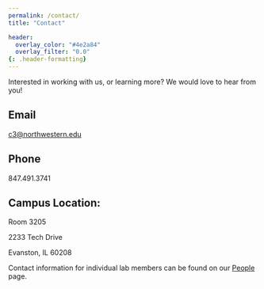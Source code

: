 ```yaml
---
permalink: /contact/
title: "Contact"

header:
  overlay_color: "#4e2a84"
  overlay_filter: "0.0"
{: .header-formatting}
---
```


Interested in working with us, or learning more?  We would love to hear from you!

## Email

c3@northwestern.edu
## Phone

847.491.3741

## Campus Location:
Room 3205

2233 Tech Drive

Evanston, IL 60208

 
Contact information for individual lab members can be found on our [People](/people/) page.
